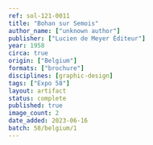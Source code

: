```yaml
---
ref: sol-121-0011
title: "Bohan sur Semois"
author_name: ["unknown author"]
publisher: ["Lucien de Meyer Éditeur"]
year: 1958
circa: true
origin: ["Belgium"]
formats: ["brochure"]
disciplines: [graphic-design]
tags: ["Expo 58"]
layout: artifact
status: complete
published: true
image_count: 2
date_added: 2023-06-16
batch: 58/belgium/1
---
```

